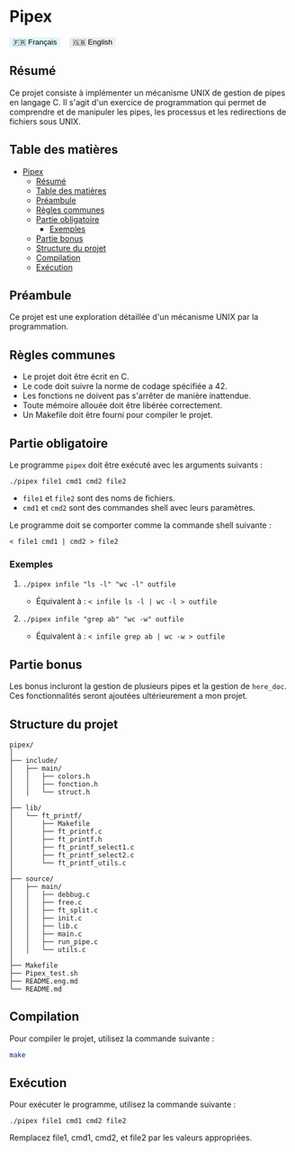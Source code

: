 # Pipex

<a href="https://github.com/RaphyStoll/Get_next_line/blob/main/README.md" style="text-decoration:none;">
  <button style="background-color:#e0f7fa; border:none; cursor:pointer;">
    🇫🇷 Français
  </button>
</a>
&nbsp;&nbsp;
<a href="https://github.com/RaphyStoll/Get_next_line/blob/main/README.eng.md" style="text-decoration:none;">
  <button style="border:none; cursor:pointer;">
    🇬🇧 English
  </button>
</a>

## Résumé

Ce projet consiste à implémenter un mécanisme UNIX de gestion de pipes en langage C. Il s'agit d'un
exercice de programmation qui permet de comprendre et de manipuler les pipes, les processus et les
redirections de fichiers sous UNIX.

## Table des matières

- [Pipex](#pipex)
	- [Résumé](#résumé)
	- [Table des matières](#table-des-matières)
	- [Préambule](#préambule)
	- [Règles communes](#règles-communes)
	- [Partie obligatoire](#partie-obligatoire)
		- [Exemples](#exemples)
	- [Partie bonus](#partie-bonus)
	- [Structure du projet](#structure-du-projet)
	- [Compilation](#compilation)
	- [Exécution](#exécution)

## Préambule

Ce projet est une exploration détaillée d'un mécanisme UNIX par la programmation.

## Règles communes

- Le projet doit être écrit en C.
- Le code doit suivre la norme de codage spécifiée a 42.
- Les fonctions ne doivent pas s'arrêter de manière inattendue.
- Toute mémoire allouée doit être libérée correctement.
- Un Makefile doit être fourni pour compiler le projet.

## Partie obligatoire

Le programme `pipex` doit être exécuté avec les arguments suivants :

```
./pipex file1 cmd1 cmd2 file2
```

- `file1` et `file2` sont des noms de fichiers.
- `cmd1` et `cmd2` sont des commandes shell avec leurs paramètres.

Le programme doit se comporter comme la commande shell suivante :

```
< file1 cmd1 | cmd2 > file2
```

### Exemples

1. `./pipex infile "ls -l" "wc -l" outfile`

   - Équivalent à : `< infile ls -l | wc -l > outfile`

2. `./pipex infile "grep ab" "wc -w" outfile`
   - Équivalent à : `< infile grep ab | wc -w > outfile`

## Partie bonus

Les bonus incluront la gestion de plusieurs pipes et la gestion de `here_doc`. Ces fonctionnalités
seront ajoutées ultérieurement a mon projet.

## Structure du projet

```
pipex/
│
├── include/
│   ├── main/
│   │   ├── colors.h
│   │   ├── fonction.h
│   │   └── struct.h
│
├── lib/
│   └── ft_printf/
│       ├── Makefile
│       ├── ft_printf.c
│       ├── ft_printf.h
│       ├── ft_printf_select1.c
│       ├── ft_printf_select2.c
│       └── ft_printf_utils.c
│
├── source/
│   ├── main/
│   │   ├── debbug.c
│   │   ├── free.c
│   │   ├── ft_split.c
│   │   ├── init.c
│   │   ├── lib.c
│   │   ├── main.c
│   │   ├── run_pipe.c
│   │   └── utils.c
│
├── Makefile
├── Pipex_test.sh
├── README.eng.md
└── README.md
```

## Compilation

Pour compiler le projet, utilisez la commande suivante :

```sh
make
```

## Exécution

Pour exécuter le programme, utilisez la commande suivante :

```
./pipex file1 cmd1 cmd2 file2
```

Remplacez file1, cmd1, cmd2, et file2 par les valeurs appropriées.
